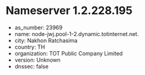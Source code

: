 # Nameserver 1.2.228.195

* as_number: 23969
* name: node-jwj.pool-1-2.dynamic.totinternet.net.
* city: Nakhon Ratchasima
* country: TH
* organization: TOT Public Company Limited
* version: Unknown
* dnssec: false

